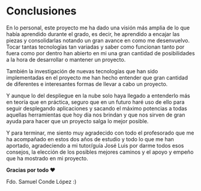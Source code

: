 
# Conclusiones

En lo personal, este proyecto me ha dado una visión más amplia de lo que había aprendido durante el grado, es decir, he aprendido a encajar las piezas y consolidarlas notando un gran avance en como me desenvuelvo.
Tocar tantas tecnologías tan variadas y saber como funcionan tanto por fuera como por dentro han abierto en mi una gran cantidad de posibilidades a la hora de desarrollar o mantener un proyecto.

También la investigación de nuevas tecnologías que han sido implementadas en el proyecto me han hecho entender que gran cantidad de diferentes e interesantes formas de llevar a cabo un proyecto.

Y aunque lo del despliegue en la nube solo haya llegado a entenderlo más en teoría que en práctica, seguro que en un futuro haré uso de ello para seguir desplegando aplicaciones y sacando el máximo potencias a todas aquellas herramientas que hoy día nos brindan y que nos sirven de gran ayuda para hacer que un proyecto salga lo mejor posible.

Y para terminar, me siento muy agradecido con todo el profesorado que me ha acompañado en estos dos años de estudio y todo lo que me han aportado, agradeciendo a mi tutor/guía José Luis por darme todos esos consejos, la elección de los posibles mejores caminos y el apoyo y empeño que ha mostrado en mi proyecto.

**Gracias por todo ♥**

Fdo. Samuel Conde López :)
 
